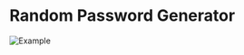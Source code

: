 # Random Password Generator

![Example](https://github.com/Bogdan016/C-Programming-Projects/assets/76945445/843c0856-9b37-42a2-a3d3-331cecc2d799)
